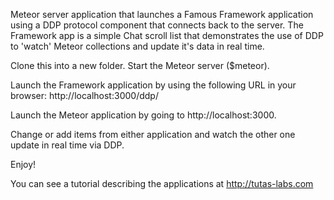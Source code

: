 Meteor server application that launches a Famous Framework application using a DDP 
protocol component that connects back to the server. The Framework app is a simple Chat 
scroll list that demonstrates the use of DDP to 'watch' Meteor collections and update it's data in real time.


Clone this into a new folder. Start the Meteor server ($meteor).

Launch the Framework application by using the following URL in your browser: http://localhost:3000/ddp/

Launch the Meteor application by going to http://localhost:3000.

Change or add items from either application and watch the other one update in real time via DDP.


Enjoy!

You can see a tutorial describing the applications at http://tutas-labs.com

